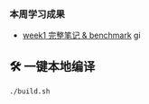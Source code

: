 ### 本周学习成果
- [week1 完整笔记 & benchmark](https://<Fillped-726>.github.io/mini-stl/variant_blog_draft.md)
gi
## 🛠️ 一键本地编译
```bash
./build.sh


